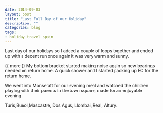 ```yaml
---
date: 2014-09-03
layout: post
title: "Last Full Day of our Holiday"
description: ""
categories: blog 
tags:
- holiday travel spain 
---
```


<!--start excerpt-->
 Last day of our holidays so I added a couple of loops together and ended up with a decent run once again it was very warm and sunny.

{{ more }}
My bottom bracket started making noise again so new bearings needed on return home. A quick shower and I started packing up BC for the return home.

We went into Monseratt for our evening meal and watched the children playing with their parents in the town square, made for an enjoyable evening.

Turis,Bunol,Mascastre, Dos Agus, Llombai, Real, Altury.
